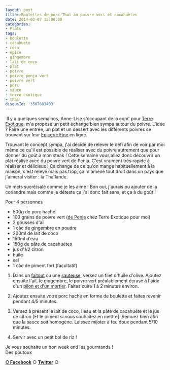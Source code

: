 ```yaml
---
layout: post
title: Boulettes de porc Thaï au poivre vert et cacahuètes
date: 2014-03-07 15:00:00
categories: 
- Plats
tags: 
- boulette
- cacahuete
- coco
- epice
- gingembre
- lait de coco
- plat
- poivre
- poivre penja vert
- poivre vert
- porc
- sauce
- terre exotique
- thai
disqusId: '3587683403'
---
```


 Il y a quelques semaines, Anne-Lise s'occupant de la com' pour [Terre Exotique](http://www.terreexotique.fr/), m'a proposé un petit échange bien sympa autour du poivre. L'idée ? Faire une entrée, un plat et un dessert avec les différents poivres se trouvant sur leur [Epicerie Fine](http://www.terreexotique.fr/) en ligne.

Trouvant le concept sympa, j'ai décidé de relever le défi afin de voir par moi même ce qu'il est possible de réaliser avec du poivre autrement que pour donner du goût à mon steak ! Cette semaine vous allez donc découvrir un plat réalisé avec du poivre vert de Penja. C'est vraiment très rapide à réaliser et délicieux ! Ca change de ce qu'on mange habituellement à la maison, c'est relevé mais pas trop, ça m'amène tout droit dans un pays que j'aimerai visiter : la Thaïlande.

Un mets sucré/salé comme je les aime ! Bon oui, j'aurais pu ajouter de la coriandre mais comme je déteste ça j'ai donc fait sans, et ça à du goût !



Pour 4 personnes

- 500g de porc haché  
- 100 grains de poivre vert ([de Penja](http://www.terreexotique.fr/fr/eboutique/produit/3/poivre-de-penja-vert-25-g) chez Terre Exotique pour moi)  
- 2 gousses d'ail  
- 1 càc de gingembre en poudre  
- 200ml de lait de coco  
- 150ml d'eau  
- 150g de pâte de cacahuètes  
- jus d'1/2 citron  
- huile  
- sel  
- 1 càc de piment fort (facultatif)



1) Dans un [faitout](http://www.rueducommerce.fr/m/pl/malid:15123303) ou une [sauteuse](http://www.rueducommerce.fr/m/pl/malid:15123301), versez un filet d'huile d'olive. Ajoutez ensuite l'ail, le gingembre, le poivre vert préalablement écrasé à l'aide d'un [pilon et d'un mortier](http://www.rueducommerce.fr/m/pl/malid:43774615). Faites cuire 1 à 2 minutes environ.

2) Ajoutez ensuite votre porc haché en forme de boulette et faites revenir pendant 4/5 minutes.

4) Versez à présent le lait de coco, l'eau et la pâte de cacahuète et le jus de citron [Et le piment si vous souhaitez en mettre]. Remuez bien afin que la sauce soit homogène. Laissez mijoter à feu doux pendant 5/10 minutes.

5) Servir avec un petit bol de riz !

Je vous souhaite un bon week end les gourmands !  
Des poutoux

[**○<span style="font-size: xx-small; margin: 0px; outline: 0px; padding: 0px;"><span style="font-family: Arial, Helvetica, sans-serif; margin: 0px; outline: 0px; padding: 0px;"> </span></span>Facebook**](https://www.facebook.com/pages/CroKMou/148093255259077) ○ [**Twitter**](https://twitter.com/Crokmou) ○